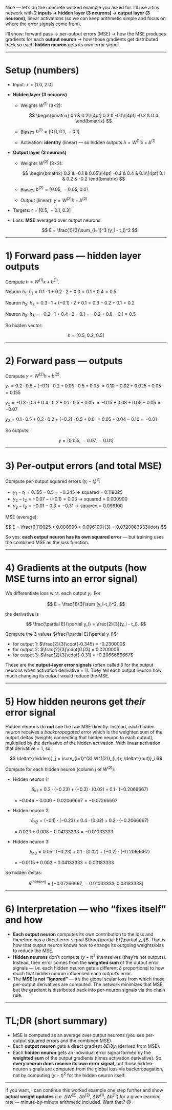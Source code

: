 Nice — let’s do the concrete worked example you asked for.
I’ll use a tiny network with **2 inputs → hidden layer (3 neurons) → output layer (3 neurons)**, linear activations (so we can keep arithmetic simple and focus on where the error signals come from).

I’ll show: forward pass → per-output errors (MSE) → how the MSE produces gradients for each **output neuron** → how those gradients get distributed back so each **hidden neuron** gets its own error signal.

---

# Setup (numbers)

* Input: $x = [1.0,\; 2.0]$
* **Hidden layer (3 neurons)**

  * Weights $W^{(1)}$ (3×2):

    $$
    \begin{bmatrix}
    0.1 & 0.2\\[4pt]
    0.3 & -0.1\\[4pt]
    -0.2 & 0.4
    \end{bmatrix}
    $$
  * Biases $b^{(1)} = [0.0,\;0.1,\;-0.1]$
  * Activation: **identity** (linear) — so hidden outputs $h = W^{(1)} x + b^{(1)}$
* **Output layer (3 neurons)**

  * Weights $W^{(2)}$ (3×3):

    $$
    \begin{bmatrix}
    0.2 & -0.1 & 0.05\\[4pt]
    -0.3 & 0.4 & 0.1\\[4pt]
    0.1 & 0.2 & -0.2
    \end{bmatrix}
    $$
  * Biases $b^{(2)} = [0.05,\;-0.05,\;0.0]$
  * Output (linear): $y = W^{(2)} h + b^{(2)}$
* Targets: $t = [0.5,\; -0.1,\; 0.3]$
* Loss: **MSE** averaged over output neurons:

  $$
  E = \frac{1}{3}\sum_{i=1}^3 (y_i - t_i)^2
  $$

---

# 1) Forward pass — hidden layer outputs

Compute $h = W^{(1)}x + b^{(1)}$.

Neuron $h_1$:
$h_1 = 0.1\cdot1 + 0.2\cdot2 + 0.0 = 0.1 + 0.4 = 0.5$

Neuron $h_2$:
$h_2 = 0.3\cdot1 + (-0.1)\cdot2 + 0.1 = 0.3 -0.2 + 0.1 = 0.2$

Neuron $h_3$:
$h_3 = -0.2\cdot1 + 0.4\cdot2 - 0.1 = -0.2 +0.8 -0.1 = 0.5$

So hidden vector:

$$
h = [0.5,\;0.2,\;0.5]
$$

---

# 2) Forward pass — outputs

Compute $y = W^{(2)} h + b^{(2)}$.

$y_1 = 0.2\cdot0.5 + (-0.1)\cdot0.2 + 0.05\cdot0.5 + 0.05$
$= 0.10 -0.02 +0.025 +0.05 = 0.155$

$y_2 = -0.3\cdot0.5 + 0.4\cdot0.2 + 0.1\cdot0.5 -0.05$
$= -0.15 +0.08 +0.05 -0.05 = -0.07$

$y_3 = 0.1\cdot0.5 + 0.2\cdot0.2 + (-0.2)\cdot0.5 + 0.0$
$= 0.05 +0.04 -0.10 = -0.01$

So outputs:

$$
y = [0.155,\; -0.07,\; -0.01]
$$

---

# 3) Per-output errors (and total MSE)

Compute per-output squared errors $(y_i - t_i)^2$:

* $y_1 - t_1 = 0.155 - 0.5 = -0.345$ → squared = $0.119025$
* $y_2 - t_2 = -0.07 - (-0.1) = 0.03$ → squared = $0.000900$
* $y_3 - t_3 = -0.01 - 0.3 = -0.31$ → squared = $0.096100$

MSE (average):

$$
E = \frac{0.119025 + 0.000900 + 0.096100}{3} = 0.0720083333\ldots
$$

So yes: **each output neuron has its own squared error** — but training uses the combined MSE as the loss function.

---

# 4) Gradients at the outputs (how MSE turns into an error signal)

We differentiate loss w\.r.t. each output $y_i$. For

$$
E = \frac{1}{3}\sum (y_i-t_i)^2,
$$

the derivative is

$$
\frac{\partial E}{\partial y_i} = \frac{2}{3}(y_i - t_i).
$$

Compute the 3 values $\frac{\partial E}{\partial y_i}$:

* for output 1: $\frac{2}{3}\cdot(-0.345) = -0.230000$
* for output 2: $\frac{2}{3}\cdot(0.03) = 0.020000$
* for output 3: $\frac{2}{3}\cdot(-0.31) = -0.2066666667$

These are the **output-layer error signals** (often called $\delta$ for the output neurons when activation derivative = 1). They tell each output neuron how much changing its output would reduce the MSE.

---

# 5) How hidden neurons get *their* error signal

Hidden neurons do **not** see the raw MSE directly. Instead, each hidden neuron receives a *backpropagated* error which is the weighted sum of the output deltas (weights connecting that hidden neuron to each output), multiplied by the derivative of the hidden activation. With linear activation that derivative = 1, so:

$$
\delta^{(hidden)}_j = \sum_{i=1}^{3} W^{(2)}_{i,j}\; \delta^{(out)}_i
$$

Compute for each hidden neuron (column $j$ of $W^{(2)}$):

* Hidden neuron 1:

  $$
  \delta_{h1} = 0.2\cdot(-0.23) + (-0.3)\cdot(0.02) + 0.1\cdot(-0.2066667)
  $$

  $= -0.046 -0.006 -0.02066667 = -0.07266667$

* Hidden neuron 2:

  $$
  \delta_{h2} = (-0.1)\cdot(-0.23) + 0.4\cdot(0.02) + 0.2\cdot(-0.2066667)
  $$

  $= 0.023 +0.008 -0.04133333 = -0.01033333$

* Hidden neuron 3:

  $$
  \delta_{h3} = 0.05\cdot(-0.23) + 0.1\cdot(0.02) + (-0.2)\cdot(-0.2066667)
  $$

  $= -0.0115 +0.002 +0.04133333 = 0.03183333$

So hidden deltas:

$$
\delta^{(hidden)} = [-0.07266667,\; -0.01033333,\; 0.03183333]
$$

---

# 6) Interpretation — who “fixes itself” and how

* **Each output neuron** computes its own contribution to the loss and therefore has a direct error signal $\frac{\partial E}{\partial y_i}$. That is how that output neuron knows how to change its outgoing weights/bias to reduce the MSE.
* **Hidden neurons** don’t compute $(y-t)^2$ themselves (they’re not outputs). Instead, their error comes from the **weighted sum** of the output error signals — i.e. each hidden neuron gets a different $\delta$ proportional to how much that hidden neuron influenced each output’s error.
* The **MSE is not “ignored”** — it’s the global scalar loss from which those per-output derivatives are computed. The network minimizes that MSE, but the gradient is distributed back into per-neuron signals via the chain rule.

---

# TL;DR (short summary)

* MSE is computed as an average over output neurons (you see per-output squared errors and the combined MSE).
* Each **output neuron** gets a direct gradient $\partial E/\partial y_i$ (derived from MSE).
* Each **hidden neuron** gets an individual error signal formed by the **weighted sum** of the output gradients (times activation derivative). So **every neuron does receive its own error signal**, but those hidden-neuron signals are computed from the global loss via backpropagation, not by computing $(y-t)^2$ for the hidden neuron itself.

---

If you want, I can continue this worked example one step further and show **actual weight updates** (i.e. $\Delta W^{(2)}$, $\Delta b^{(2)}$, $\Delta W^{(1)}$, $\Delta b^{(1)}$) for a given learning rate — minute-by-minute arithmetic included. Want that? 😼✨
